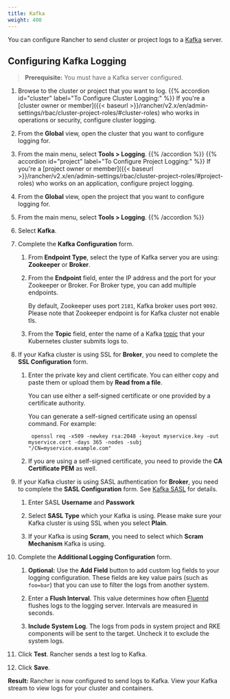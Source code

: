 ```yaml
---
title: Kafka
weight: 400
---
```


You can configure Rancher to send cluster or project logs to a [Kafka](https://kafka.apache.org/) server.

## Configuring Kafka Logging

>**Prerequisite:** You must have a Kafka server configured.

1. Browse to the cluster or project that you want to log.
{{% accordion id="cluster" label="To Configure Cluster Logging:" %}}
If you're a [cluster owner or member]({{< baseurl >}}/rancher/v2.x/en/admin-settings/rbac/cluster-project-roles/#cluster-roles) who works in operations or security, configure cluster logging.

1. From the **Global** view, open the cluster that you want to configure logging for.

1. From the main menu, select **Tools > Logging**.
{{% /accordion %}}
{{% accordion id="project" label="To Configure Project Logging:" %}}
If you're a [project owner or member]({{< baseurl >}}/rancher/v2.x/en/admin-settings/rbac/cluster-project-roles/#project-roles) who works on an application, configure project logging.

1. From the **Global** view, open the project that you want to configure logging for.

1. From the main menu, select **Tools > Logging**. 
{{% /accordion %}}

1. Select **Kafka**.

1. Complete the **Kafka Configuration** form.

    1. From **Endpoint Type**, select the type of Kafka server you are using: **Zookeeper** or **Broker**.

    1. From the **Endpoint** field, enter the IP address and the port for your Zookeeper or Broker. For Broker type, you can add multiple endpoints.

        By default, Zookeeper uses port `2181`, Kafka broker uses port `9092`. Please note that Zookeeper endpoint is for Kafka cluster not enable tls.

    1. From the **Topic** field, enter the name of a Kafka [topic](https://kafka.apache.org/documentation/#basic_ops_add_topic) that your Kubernetes cluster submits logs to.

1. If your Kafka cluster is using SSL for **Broker**, you need to complete the **SSL Configuration** form. 

    1. Enter the private key and client certificate. You can either copy and paste them or upload them by **Read from a file**.

        You can use either a self-signed certificate or one provided by a certificate authority.

        You can generate a self-signed certificate using an openssl command. For example:
            
            openssl req -x509 -newkey rsa:2048 -keyout myservice.key -out myservice.cert -days 365 -nodes -subj "/CN=myservice.example.com"
       
    
    1. If you are using a self-signed certificate, you need to provide the **CA Certificate PEM** as well.

1. If your Kafka cluster is using SASL authentication for **Broker**, you need to complete the **SASL Configuration** form. See [Kafka SASL](https://kafka.apache.org/documentation/#security_sasl) for details.

    1. Enter SASL **Username** and **Passwork**

    1. Select **SASL Type** which your Kafka is using. Please make sure your Kafka cluster is using SSL when you select **Plain**.

    1. If your Kafka is using **Scram**, you need to select which **Scram Mechanism** Kafka is using.

1. Complete the **Additional Logging Configuration** form.

    1. **Optional:** Use the **Add Field** button to add custom log fields to your logging configuration. These fields are key value pairs (such as `foo=bar`) that you can use to filter the logs from another system.
    
    1. Enter a **Flush Interval**. This value determines how often [Fluentd](https://www.fluentd.org/) flushes logs to the logging server. Intervals are measured in seconds.

    1. **Include System Log**. The logs from pods in system project and RKE components will be sent to the target. Uncheck it to exclude the system logs.    

1. Click **Test**. Rancher sends a test log to Kafka.

1. Click **Save**.

**Result:** Rancher is now configured to send logs to Kafka. View your Kafka stream to view logs for your cluster and containers.
